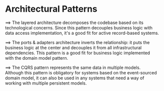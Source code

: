# Architectural Patterns

 ==> The layered architecture decomposes the codebase based on its technological
concerns. Since this pattern decouples business logic with data access implementation,
it's a good fit for active record-based systems.

==> The ports & adapters architecture inverts the relationship: it puts the
business logic at the center and decouples it from all infrastructural dependencies.
This pattern is a good fit for business logic implemented with the domain model pattern.

==> The CQRS pattern represents the same data in multiple models. Although this
pattern is obligatory for systems based on the event-sourced domain model, it
can also be used in any systems that need a way of working with multiple persistent
models.
